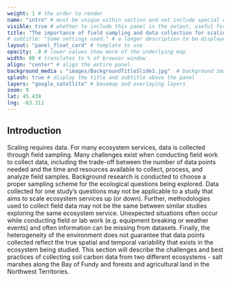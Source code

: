 ```yaml
---
weight: 1 # the order to render
name: "intro" # must be unique within section and not include special characters
visible: true # whether to include this panel in the output, useful for testing
title: "The importance of field sampling and data collection for scaling of ecosystem services" # human friendly title. KEEP IT SHORT
# subtitle: "Some settings used." # a longer description to be displayed under the title, in some places
layout: "panel_float_card" # template to use
opacity: .8 # lower values show more of the underlying map
width: 80 # translates to % of browser window
align: "center" # align the entire panel
background_media : "images/BackgroundTitleSlide1.jpg"  # background image rendered behind the panel, covering map
splash: true # display the title and subtitle above the panel
layers: "google_satellite" # basemap and overlaying layers
zoom: 9
lat: 45.439
lng: -63.311
---
```


## Introduction

Scaling requires data. For many ecosystem services, data is collected through field sampling. Many challenges exist when conducting field work to collect data, including the trade-off between the number of data points needed and the time and resources available to collect, process, and analyze field samples. Background research is conducted to choose a proper sampling scheme for the ecological questions being explored. Data collected for one study’s questions may not be applicable to a study that aims to scale ecosystem services up (or down). Further, methodologies used to collect field data may not be the same between similar studies exploring the same ecosystem service. Unexpected situations often occur while conducting field or lab work (e.g. equipment breaking or weather events) and often information can be missing from datasets. Finally, the heterogeneity of the environment does not guarantee that data points collected reflect the true spatial and temporal variability that exists in the ecosystem being studied. This section will describe the challenges and best practices of collecting soil carbon data from two different ecosystems - salt marshes along the Bay of Fundy and forests and agricultural land in the Northwest Territories. 
